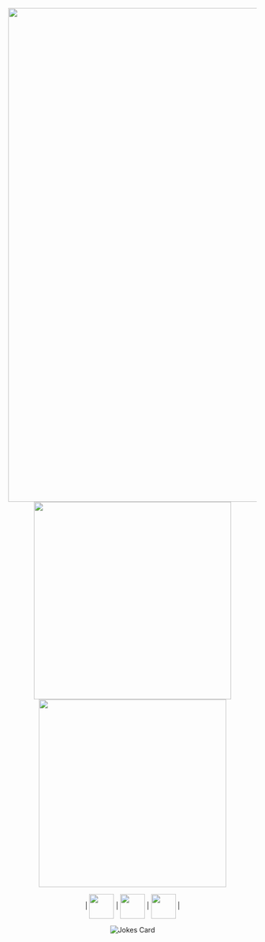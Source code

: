 <p align="center" >
  <img width="1000" src="https://i.imgur.com/Gbig5pG.gif">
  <img width="400" src="https://i.imgur.com/DHjt9dO.png">
  <img width="380" src="https://i.imgur.com/HDrcZVo.png">
</p>
<p align="center">
|
<a href="https://www.youtube.com/channel/UCG5tSM_o56b2CYDUHGGqhIQ">
<img align="center" src="https://i.imgur.com/fZ8PjgH.png" alt="" width="50" /><a>
|
<a href="https://vk.com/gan1a">
<img align="center" src="https://i.imgur.com/ZT3MkZw.png" alt="" width="50" /><a>
|
<a href="https://keebs.gg/users/gan1a-277">
<img align="center" src="https://i.imgur.com/LLK7Xpp.png" width="50" /><a>
|
</p>
<p align="center">
<img src="https://readme-jokes.vercel.app/api?theme=onedark" alt="Jokes Card" />
</p>
